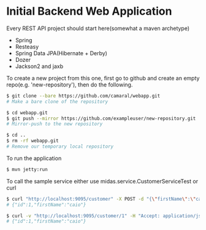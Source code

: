 # Initial Backend Web Application
Every REST API project should start here(somewhat a maven archetype)  
- Spring 
- Resteasy
- Spring Data JPA(Hibernate + Derby)
- Dozer
- Jackson2 and jaxb

To create a new project from this one, first go to github and create an empty repo(e.g. 'new-repository'), then do the following.

```bash
$ git clone --bare https://github.com/camaral/webapp.git
# Make a bare clone of the repository

$ cd webapp.git
$ git push --mirror https://github.com/exampleuser/new-repository.git
# Mirror-push to the new repository

$ cd ..
$ rm -rf webapp.git
# Remove our temporary local repository
```

To run the application

```bash
$ mvn jetty:run
```

To call the sample service either use midas.service.CustomerServiceTest or curl

```bash
$ curl "http://localhost:9095/customer" -X POST -d "{\"firstName\":\"caio\"}" -H "Content-Type: application/json" -H "Accept: application/json"
# {"id":1,"firstName":"caio"}

$ curl -v "http://localhost:9095/customer/1" -H "Accept: application/json"
# {"id":1,"firstName":"caio"}
```